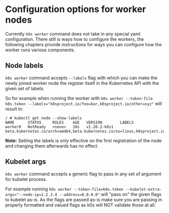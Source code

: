 # Configuration options for worker nodes

Currently `k0s worker` command does not take in any special yaml configuration. There still is ways how to configure the workers, the following chapters provide instructions for ways you can configure how the worker runs various components.

## Node labels

`k0s worker` command accepts `--labels` flag with which you can make the newly joined worker node the register itself in the Kubernetes API with the given set of labels.

So for example when running the worker with `k0s worker --token-file k0s.token --labels="k0sproject.io/foo=bar,k0sproject.io/other=xyz"` will result in:
```
/ # kubectl get node --show-labels
NAME      STATUS     ROLES    AGE   VERSION        LABELS
worker0   NotReady   <none>   10s   v1.20.2-k0s1   beta.kubernetes.io/arch=amd64,beta.kubernetes.io/os=linux,k0sproject.io/foo=bar,k0sproject.io/other=xyz,kubernetes.io/arch=amd64,kubernetes.io/hostname=worker0,kubernetes.io/os=linux
```

**Note:** Setting the labels is only effective on the first registration of the node and changing them afterwards has no effect.


## Kubelet args

`k0s worker` command accepts a generic flag to pass in any set of argument for kubelet process.

For example running `k0s worker --token-file=k0s.token --kubelet-extra-args="--node-ip=1.2.3.4 --address=0.0.0.0"` will "pass on" the given flags to kubelet as-is. As the flags are passed as-is make sure you are passing in properly formatted and valued flags as k0s will NOT validate those at all.

